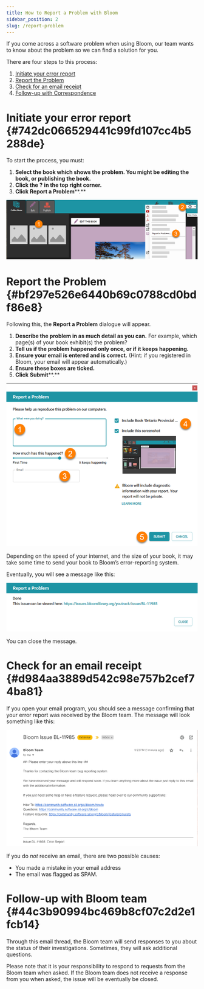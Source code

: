 ```yaml
---
title: How to Report a Problem with Bloom
sidebar_position: 2
slug: /report-problem
---
```




If you come across a software problem when using Bloom, our team wants to know about the problem so we can find a solution for you. 


There are four steps to this process:

1. [Initiate your error report](/report-problem#742dc066529441c99fd107cc4b5288de)
1. [Report the Problem](/report-problem#bf297e526e6440b69c0788cd0bdf86e8)
1. [Check for an email receipt](/report-problem#d984aa3889d542c98e757b2cef74ba81)
1. [Follow-up with Correspondence](/report-problem#44c3b90994bc469b8cf07c2d2e1fcb14)

# Initiate your error report {#742dc066529441c99fd107cc4b5288de}


To start the process, you must:

1. **Select the book which shows the problem. You might be editing the book, or publishing the book.**
1. **Click the** **?** **in the top right corner.**
1. **Click** **Report a Problem****.**

![](./535153799.png)


# Report the Problem {#bf297e526e6440b69c0788cd0bdf86e8}


Following this, the **Report a Problem** dialogue will appear.

1. **Describe the problem in as much detail as you can.** For example, which page(s) of your book exhibit(s) the problem?
1. **Tell us if the problem happened only once, or if it keeps happening.**
1. **Ensure your email is entered and is correct.** (Hint: if you registered in Bloom, your email will appear automatically.)
1. **Ensure these boxes are ticked.**
1. **Click** **Submit****.**

![](./460702887.png)


Depending on the speed of your internet, and the size of your book, it may take some time to send your book to Bloom’s error-reporting system.


Eventually, you will see a message like this:


![](./1778190899.png)


You can close the message.


# Check for an email receipt {#d984aa3889d542c98e757b2cef74ba81}


If you open your email program, you should see a message confirming that your error report was received by the Bloom team. The message will look something like this:


![](./1002172445.png)


If you do _not_ receive an email, there are two possible causes:

- You made a mistake in your email address
- The email was flagged as SPAM.

# Follow-up with Bloom team {#44c3b90994bc469b8cf07c2d2e1fcb14}


Through this email thread, the Bloom team will send responses to you about the status of their investigations. Sometimes, they will ask additional questions. 


Please note that it is your responsibility to respond to requests from the Bloom team when asked. If the Bloom team does not receive a response from you when asked, the issue will be eventually be closed.

